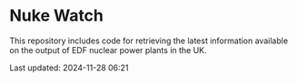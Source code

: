 # Nuke Watch

This repository includes code for retrieving the latest information available on the output of EDF nuclear power plants in the UK.

Last updated: 2024-11-28 06:21